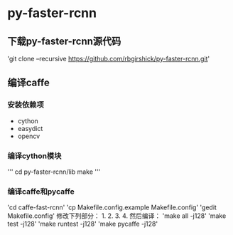# py-faster-rcnn
## 下载py-faster-rcnn源代码
'git clone –recursive https://github.com/rbgirshick/py-faster-rcnn.git'
## 编译caffe
### 安装依赖项
- cython
- easydict
- opencv
### 编译cython模块
'''
cd py-faster-rcnn/lib
make
'''
### 编译caffe和pycaffe
'cd caffe-fast-rcnn'
'cp Makefile.config.example Makefile.config'
'gedit Makefile.config'
修改下列部分：
1.
2.
3.
4.
然后编译：
'make all -j128'
'make test -j128'
'make runtest -j128'
'make pycaffe -j128'
